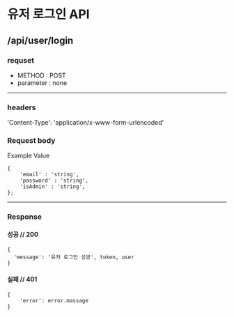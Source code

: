 # 유저 로그인 API

## /api/user/login

### requset

- METHOD : POST
- parameter : none

---

### headers

'Content-Type': 'application/x-www-form-urlencoded'

### Request body

Example Value

```
{
	'email' : 'string',
	'password' : 'string',
	'isAdmin' : 'string',
};
```

---

### Response

#### 성공 // 200

```
{
  'message': '유저 로그인 성공', token, user
}
```

#### 실패 // 401

```
{
    'error': error.massage
}
```

